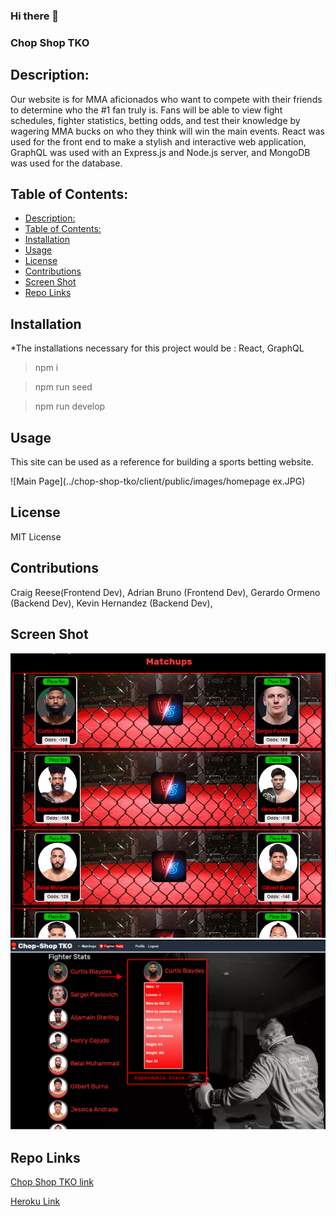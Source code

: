 ### Hi there 👋

<!--
**gamesharks/gamesharks** is a ✨ _special_ ✨ repository because its `README.md` (this file) appears on your GitHub profile.

Here are some ideas to get you started:

- 🔭 I’m currently working on ...
- 🌱 I’m currently learning ...
- 👯 I’m looking to collaborate on ...
- 🤔 I’m looking for help with ...
- 💬 Ask me about ...
- 📫 How to reach me: ...
- 😄 Pronouns: ...
- ⚡ Fun fact: ...
-->

### Chop Shop TKO

  ## Description:
Our website is for MMA aficionados who want to compete with their friends to determine who the #1 fan truly is. Fans will be able to view fight schedules, fighter statistics, betting odds, and test their knowledge by wagering MMA bucks on who they think will win the main events. React was used for the front end to make a stylish and interactive web application, GraphQL was used with an Express.js and Node.js server, and MongoDB was used for the database.

  ## Table of Contents:
- [Description:](#description)
- [Table of Contents:](#table-of-contents)
- [Installation](#installation)
- [Usage](#usage)
- [License](#license)
- [Contributions](#contributions)
- [Screen Shot](#screen-shot)
- [Repo Links](#repo-links)

 ## Installation
*The installations necessary for this project would be : React, GraphQL

> npm i

> npm run seed

> npm run develop

> 

 ## Usage 
This site can be used as a reference for building a sports betting website.

![Main Page](../chop-shop-tko/client/public/images/homepage ex.JPG)

 ## License 
  MIT License

 ## Contributions 
  Craig Reese(Frontend Dev), Adrian Bruno (Frontend Dev), Gerardo Ormeno (Backend Dev), Kevin Hernandez (Backend Dev),

 ## Screen Shot
 ![Screenshot 1](https://github.com/gamesharks/chop-shop-tko/blob/main/client/public/images/sshot01.jpg?raw=true)
![Screenshot 2](https://github.com/gamesharks/chop-shop-tko/blob/main/client/public/images/sshot02.jpg?raw=true)





 ## Repo Links

 [Chop Shop TKO link](https://github.com/gamesharks/chop-shop-tko)

 [Heroku Link](https://chop-shop-tko.herokuapp.com/)
